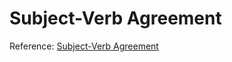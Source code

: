 # Subject-Verb Agreement

Reference:
[Subject-Verb Agreement](https://www.grammarbook.com/grammar/subjectVerbAgree.asp)